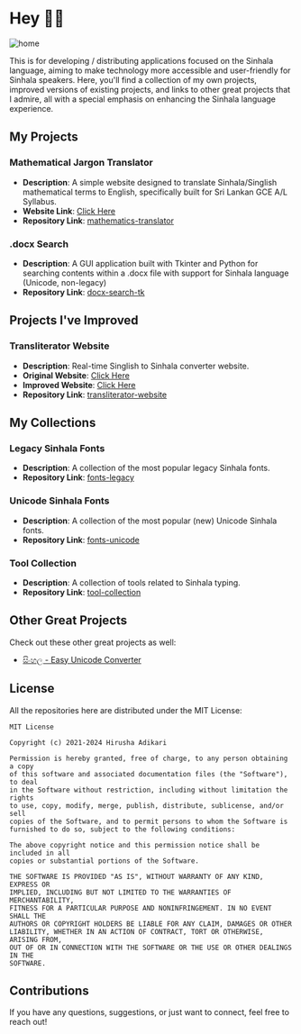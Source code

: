 # Hey 🙋‍♂️

![home](https://github.com/user-attachments/assets/2a155c3c-b278-4f2a-8a85-7a3f524d3f5e)

This is for developing / distributing applications focused on the Sinhala language, aiming to make technology more accessible and user-friendly for Sinhala speakers. Here, you'll find a collection of my own projects, improved versions of existing projects, and links to other great projects that I admire, all with a special emphasis on enhancing the Sinhala language experience.

## My Projects

### Mathematical Jargon Translator
- **Description**: A simple website designed to translate Sinhala/Singlish mathematical terms to English, specifically built for Sri Lankan GCE A/L Syllabus.
- **Website Link**: [Click Here](https://sinhala-typing.github.io/mathematics-translator/)
- **Repository Link**: [mathematics-translator](https://github.com/Sinhala-Typing/mathematics-translator)


### .docx Search
- **Description**: A GUI application built with Tkinter and Python for searching contents within a .docx file with support for Sinhala language (Unicode, non-legacy)
- **Repository Link**: [docx-search-tk](https://github.com/Sinhala-Typing/docx-search-tk)


## Projects I've Improved

### Transliterator Website
- **Description**: Real-time Singlish to Sinhala converter website.
- **Original Website**: [Click Here](https://ucsc.cmb.ac.lk/ltrl/services/feconverter/t1.html)
- **Improved Website**: [Click Here](https://sinhala-typing.github.io/transliterator-website/)
- **Repository Link**: [transliterator-website](https://github.com/Sinhala-Typing/transliterator-website)

## My Collections

### Legacy Sinhala Fonts
- **Description**: A collection of the most popular legacy Sinhala fonts.
- **Repository Link**: [fonts-legacy](https://github.com/Sinhala-Typing/fonts-legacy)

### Unicode Sinhala Fonts
- **Description**: A collection of the most popular (new) Unicode Sinhala fonts.
- **Repository Link**: [fonts-unicode](https://github.com/Sinhala-Typing/fonts-unicode)

### Tool Collection
- **Description**: A collection of tools related to Sinhala typing.
- **Repository Link**: [tool-collection](https://github.com/Sinhala-Typing/tool-collection)

## Other Great Projects

Check out these other great projects as well:

- [සිංහල - Easy Unicode Converter](https://www.easysinhalaunicode.com/)

## License

All the repositories here are distributed under the MIT License:

```
MIT License

Copyright (c) 2021-2024 Hirusha Adikari

Permission is hereby granted, free of charge, to any person obtaining a copy
of this software and associated documentation files (the "Software"), to deal
in the Software without restriction, including without limitation the rights
to use, copy, modify, merge, publish, distribute, sublicense, and/or sell
copies of the Software, and to permit persons to whom the Software is
furnished to do so, subject to the following conditions:

The above copyright notice and this permission notice shall be included in all
copies or substantial portions of the Software.

THE SOFTWARE IS PROVIDED "AS IS", WITHOUT WARRANTY OF ANY KIND, EXPRESS OR
IMPLIED, INCLUDING BUT NOT LIMITED TO THE WARRANTIES OF MERCHANTABILITY,
FITNESS FOR A PARTICULAR PURPOSE AND NONINFRINGEMENT. IN NO EVENT SHALL THE
AUTHORS OR COPYRIGHT HOLDERS BE LIABLE FOR ANY CLAIM, DAMAGES OR OTHER
LIABILITY, WHETHER IN AN ACTION OF CONTRACT, TORT OR OTHERWISE, ARISING FROM,
OUT OF OR IN CONNECTION WITH THE SOFTWARE OR THE USE OR OTHER DEALINGS IN THE
SOFTWARE.
```

## Contributions

If you have any questions, suggestions, or just want to connect, feel free to reach out!

